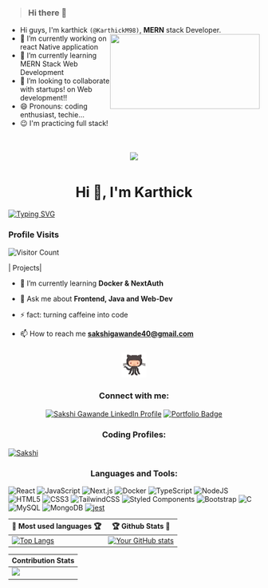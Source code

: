 > ### Hi there 👋
- Hi guys, I'm karthick `(@KarthickM98)`, **MERN** stack Developer.<img src="https://crowdbotics.ghost.io/content/images/2021/05/React-Native-Img.png" align="right" width="300" height="150">
- 🔭 I’m currently working on react Native application
- 🌱 I’m currently learning MERN Stack Web Development
- 👯 I’m looking to collaborate with startups! on Web development!!  
- 😄 Pronouns: coding enthusiast, techie...
- 😉 I'm practicing full stack!

<h1 align="center"> <a href="#"><img width="30%" height="auto" src="https://media3.giphy.com/media/v1.Y2lkPTc5MGI3NjExc3JqajEzZ3Rjc2J3OGdyZnRmamlpbWRhaGdxNWJrcW96YmlqMXB3bSZlcD12MV9pbnRlcm5hbF9naWZfYnlfaWQmY3Q9Zw/GQty4dYXeVkOeMzqVx/giphy.gif" height="175px"/></a></h1>

<h1 align="center">Hi 👋, I'm Karthick </h1>

  
[![Typing SVG](https://readme-typing-svg.herokuapp.com?font=monospace&color=%23FFA500&vCenter=true&lines=A+Passionate+Software+Engineer;Tech+Enthusiast;Problem+Solver)](https://git.io/typing-svg)



<h3>Profile Visits</h3>

![Visitor Count](https://profile-counter.glitch.me/KarthicKM98/count.svg)

|  Projects|


- 🌱 I’m currently learning **Docker & NextAuth**

- 💬 Ask me about **Frontend, Java and Web-Dev**

- ⚡ fact: turning caffeine into code 

- 📫 How to reach me **sakshigawande40@gmail.com**

<h3 align="center"><img width="10%" height="auto" src="https://raw.githubusercontent.com/iCharlesZ/FigureBed/master/img/octocat.gif"/></h3>
<h3 align="center" > Connect with me: </h3>
<p align="center">
<a href="https://www.linkedin.com/in/karthickm98/" target="_blank"><img align="center" src="https://img.shields.io/badge/Sakshi Gawande-0077B5?style=for-the-badge&logo=linkedin&logoColor=white" alt="Sakshi Gawande LinkedIn Profile" /></a> 
<a href="https://lucky-squirrel-35df42.netlify.app" target="_blank"><img align="center" src="https://img.shields.io/badge/Portfolio-Visit-9cf?style=for-the-badge&logo=appveyor" alt="Portfolio Badge" /></a>

</p>


<h3 align="center">Coding Profiles:</h3>
<p align="center">

<a href="https://www.hackerrank.com/profile/sakshi0402" target="_blank"><img align="center" src="https://img.shields.io/badge/Sakshi-000000?style=for-the-badge&logo=HackerRank&logoColor=#d16c06" alt="Sakshi"/></a>


<h3 align="center">Languages and Tools:</h3>

  ![React](https://img.shields.io/badge/react-%2320232a.svg?style=for-the-badge&logo=react&logoColor=%2361DAFB)
  ![JavaScript](https://img.shields.io/badge/JavaScript-%6DA55F?style=for-the-badge&logo=javascript&logoColor=white)
  ![Next.js](https://img.shields.io/badge/next.js-%23000000.svg?style=for-the-badge&logo=next.js&logoColor=white)
  ![Docker](https://img.shields.io/badge/Docker-%230db7ed.svg?style=for-the-badge&logo=docker&logoColor=white)
  ![TypeScript](https://img.shields.io/badge/typescript-%23007ACC.svg?style=for-the-badge&logo=typescript&logoColor=white)
  ![NodeJS](https://img.shields.io/badge/node.js-6DA55F?style=for-the-badge&logo=node.js&logoColor=white)
  ![HTML5](https://img.shields.io/badge/html5-%23E34F26.svg?style=for-the-badge&logo=html5&logoColor=white)
  ![CSS3](https://img.shields.io/badge/css3-%231572B6.svg?style=for-the-badge&logo=css3&logoColor=white)
  ![TailwindCSS](https://img.shields.io/badge/Tailwind_CSS-38B2AC?style=for-the-badge&logo=tailwind-css&logoColor=white)
  ![Styled Components](https://img.shields.io/badge/styled--components-DB7093?style=for-the-badge&logo=styled-components&logoColor=white)
  ![Bootstrap](https://img.shields.io/badge/bootstrap-%23563D7C.svg?style=for-the-badge&logo=bootstrap&logoColor=white)
  ![C](https://img.shields.io/badge/c-%2300599C.svg?style=for-the-badge&logo=c&logoColor=white)
  ![MySQL](https://img.shields.io/badge/mysql-%2300f.svg?style=for-the-badge&logo=mysql&logoColor=white)
  ![MongoDB](https://img.shields.io/badge/MongoDB-%234ea94b.svg?style=for-the-badge&logo=mongodb&logoColor=white)
  [![jest](https://jestjs.io/img/jest-badge.svg)](https://github.com/facebook/jest)


<!--![](./profile-3d-contrib/profile-night-view.svg)-->

|🎯 Most used languages 🏆| 🏆 Github Stats 🔭|
|----------------------------------|----------------------------|
|[![Top Langs](https://github-readme-stats.vercel.app/api/top-langs/?username=KarthicKM98&theme=midnight-purple&layout=compact&hide=css,html)](https://github.com/anuraghazra/github-readme-stats) | [![Your GitHub stats](https://github-readme-stats.vercel.app/api?username=KarthicKM98&show_icons=true&theme=midnight-purple&hide_title=true)](https://github.com/KarthicKM98)|

|  Contribution Stats  |
|----------------------|
| ![](./profile-3d-contrib/profile-night-view.svg) |

<!--
**KarthickM98/KarthicKM98** is a ✨ _special_ ✨ repository because its `README.md` (this file) appears on your GitHub profile.
Here are some ideas to get you started:
- 🤔 I’m looking for help with ...
- 💬 Ask me about ...
- ⚡ Fun fact: ... 
- 📫 How to reach me: <@gmail.com> 
-->
<!-- 
### Connect with me
<a href="https://www.linkedin.com/in/harsh-chaturvedi-0199ba152"><img src="https://raw.githubusercontent.com/rahuldkjain/github-profile-readme-generator/master/src/images/icons/Social/linked-in-alt.svg" alt="Linkedin" width="30px"/></a>
&nbsp;&nbsp;
<a href="https://hashnode.com/@harshChaturvedi"><img src="https://raw.githubusercontent.com/rahuldkjain/github-profile-readme-generator/master/src/images/icons/Social/rss.svg" alt="Linkedin" width="30px"/></a>

### Languages
<a href="https://developer.mozilla.org/en-US/docs/Web/JavaScript" target="_blank"> <img src="https://raw.githubusercontent.com/devicons/devicon/master/icons/javascript/javascript-original.svg" alt="javascript" width="40" height="40"/> </a> &nbsp;
<a href="https://www.python.org" target="_blank"> <img src="https://raw.githubusercontent.com/devicons/devicon/master/icons/python/python-original.svg" alt="python" width="40" height="40"/> </a> 
###  Tools , Libraries and Frameworks 
<a href="https://www.w3schools.com/css/" target="_blank"> <img src="https://raw.githubusercontent.com/devicons/devicon/master/icons/css3/css3-original-wordmark.svg" alt="css3" width="40" height="40"/> </a>  &nbsp;&nbsp;
<a href="https://www.w3.org/html/" target="_blank"> <img src="https://raw.githubusercontent.com/devicons/devicon/master/icons/html5/html5-original-wordmark.svg" alt="html5" width="40" height="40"/> </a> &nbsp;&nbsp;
<a href="https://redux.js.org" target="_blank"> <img src="https://raw.githubusercontent.com/devicons/devicon/master/icons/redux/redux-original.svg" alt="redux" width="40" height="40"/> </a> &nbsp;&nbsp;
<a href="https://reactjs.org/" target="_blank"> <img src="https://raw.githubusercontent.com/devicons/devicon/master/icons/react/react-original-wordmark.svg" alt="react" width="40" height="40"/> </a>  &nbsp;&nbsp;
<a href="https://nodejs.org" target="_blank"> <img src="https://raw.githubusercontent.com/devicons/devicon/master/icons/nodejs/nodejs-original-wordmark.svg" alt="nodejs" width="50" height="50"/> </a> &nbsp;&nbsp;
<a href="https://expressjs.com" target="_blank"> <img src="https://raw.githubusercontent.com/devicons/devicon/master/icons/express/express-original-wordmark.svg" alt="express" width="50" height="50"/> </a> &nbsp;&nbsp;
<a href="https://www.mongodb.com/" target="_blank"> <img src="https://raw.githubusercontent.com/devicons/devicon/master/icons/mongodb/mongodb-original-wordmark.svg" alt="mongodb" width="50" height="50"/> </a> 
&nbsp;&nbsp;
<a href="https://www.mysql.com/" target="_blank"> <img src="https://raw.githubusercontent.com/devicons/devicon/master/icons/mysql/mysql-original-wordmark.svg" alt="mysql" width="50" height="50"/> </a> -->

<!-- ### Github Stats and achievements

![trophy](https://github-profile-trophy.vercel.app/?username=karthickm98)

![Top Langs](https://github-readme-stats.vercel.app/api/top-langs/?username=karthickm98&layout=compact)

![Harsh's GitHub stats](https://github-readme-stats.vercel.app/api?username=karthickm98) -->
